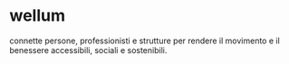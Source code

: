 # wellum
 connette persone, professionisti e strutture per rendere il movimento e il benessere accessibili, sociali e sostenibili.
